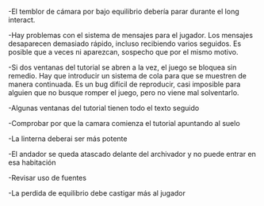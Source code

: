 
-El temblor de cámara por bajo equilibrio debería parar durante el long interact.

-Hay problemas con el sistema de mensajes para el jugador. Los mensajes desaparecen demasiado rápido, incluso recibiendo varios seguidos. Es posible que a veces ni aparezcan, sospecho que por el mismo motivo.

-Si dos ventanas del tutorial se abren a la vez, el juego se bloquea sin remedio. Hay que introducir un sistema de cola para que se muestren de manera continuada. Es un bug difícil de reproducir, casi imposible para alguien que no busque romper el juego, pero no viene mal solventarlo.

-Algunas ventanas del tutorial tienen todo el texto seguido

-Comprobar por que la camara comienza el tutorial apuntando al suelo

-La linterna deberai ser más potente

-El andador se queda atascado delante del archivador y no puede entrar en esa habitación

-Revisar uso de fuentes

-La perdida de equilibrio debe castigar más al jugador